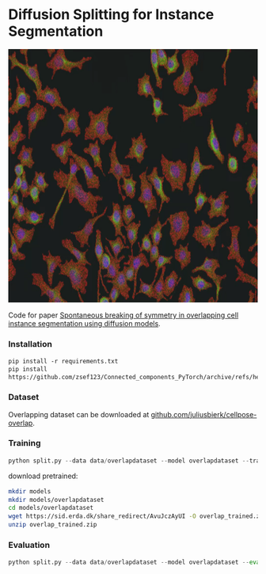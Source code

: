 # Diffusion Splitting for Instance Segmentation
<p align="center">
  <img src="anim.gif" height="512" />
</p>

Code for paper [Spontaneous breaking of symmetry in overlapping cell instance segmentation using diffusion models](https://academic.oup.com/biomethods/advance-article/doi/10.1093/biomethods/bpae084/7888887).

### Installation
```
pip install -r requirements.txt
pip install https://github.com/zsef123/Connected_components_PyTorch/archive/refs/heads/main.zip
```

### Dataset
Overlapping dataset can be downloaded at
[github.com/juliusbierk/cellpose-overlap](https://github.com/juliusbierk/cellpose-overlap).

### Training
```python
python split.py --data data/overlapdataset --model overlapdataset --train-all
```

download pretrained:
```bash
mkdir models
mkdir models/overlapdataset
cd models/overlapdataset
wget https://sid.erda.dk/share_redirect/AvuJczAyUI -O overlap_trained.zip
unzip overlap_trained.zip
```

### Evaluation
```python
python split.py --data data/overlapdataset --model overlapdataset --eval
```

